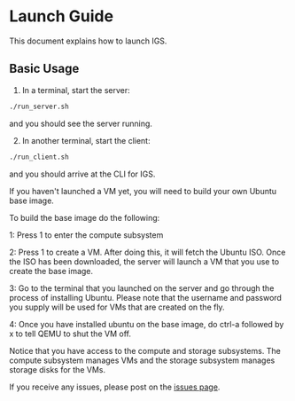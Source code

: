 
# Launch Guide

This document explains how to launch IGS.

## Basic Usage

1. In a terminal, start the server:
```bash
./run_server.sh
```

and you should see the server running.

2. In another terminal, start the client:
```bash
./run_client.sh
```

and you should arrive at the CLI for IGS.

If you haven't launched a VM yet, you will need to build your own Ubuntu base image.

To build the base image do the following:

1: Press 1 to enter the compute subsystem

2: Press 1 to create a VM.
After doing this, it will fetch the Ubuntu ISO.
Once the ISO has been downloaded, the server will launch a VM that you use to create the base image.

3: Go to the terminal that you launched on the server and go through the process of installing Ubuntu.
Please note that the username and password you supply will be used for VMs that are created on the fly.

4: Once you have installed ubuntu on the base image, do ctrl-a followed by x to tell QEMU to shut the VM off.

Notice that you have access to the compute and storage subsystems.
The compute subsystem manages VMs and the storage subsystem manages storage disks for the VMs.

If you receive any issues, please post on the [issues page][issues].

[issues]: https://github.com/InfraMatrix/IGS-dataplane/issues
